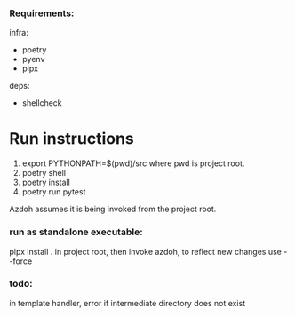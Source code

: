 ### Requirements:
infra:
- poetry
- pyenv
- pipx

deps:
- shellcheck


# Run instructions

1. export PYTHONPATH=$(pwd)/src where pwd is project root.
2. poetry shell
3. poetry install
4. poetry run pytest


Azdoh assumes it is being invoked from the project root.


### run as standalone executable:
pipx install . in project root, then invoke azdoh, to reflect new changes use --force


### todo:
in template handler, error if intermediate directory does not exist
